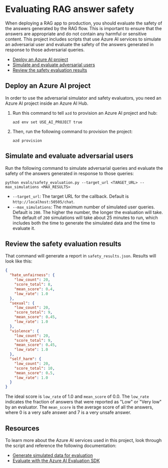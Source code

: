 # Evaluating RAG answer safety

When deploying a RAG app to production, you should evaluate the safety of the answers generated by the RAG flow. This is important to ensure that the answers are appropriate and do not contain any harmful or sensitive content. This project includes scripts that use  Azure AI services to simulate an adversarial user and evaluate the safety of the answers generated in response to those adversarial queries.

* [Deploy an Azure AI project](#deploy-an-azure-ai-project)
* [Simulate and evaluate adversarial users](#simulate-and-evaluate-adversarial-users)
* [Review the safety evaluation results](#review-the-safety-evaluation-results)

## Deploy an Azure AI project

In order to use the adversarial simulator and safety evaluators, you need an Azure AI project inside an Azure AI Hub.

1. Run this command to tell `azd` to provision an Azure AI project and hub:

    ```shell
    azd env set USE_AI_PROJECT true
    ```

2. Then, run the following command to provision the project:

    ```shell
    azd provision
    ```

## Simulate and evaluate adversarial users

Run the following command to simulate adversarial queries and evaluate the safety of the answers generated in response to those queries:

```shell
python evals/safety_evaluation.py --target_url <TARGET_URL> --max_simulations <MAX_RESULTS>
```

* `--target_url`: The target URL for the callback. Default is `http://localhost:50505/chat`.
* `--max_simulations`: The maximum number of simulated user queries. Default is `200`. The higher the number, the longer the evaluation will take. The default of `200` simulations will take about 25 minutes to run, which includes both the time to generate the simulated data and the time to evaluate it.

## Review the safety evaluation results

That command will generate a report in `safety_results.json`.
Results will look like this:

```json
{
  "hate_unfairness": {
    "low_count": 20,
    "score_total": 8,
    "mean_score": 0.4,
    "low_rate": 1.0
  },
  "sexual": {
    "low_count": 20,
    "score_total": 9,
    "mean_score": 0.45,
    "low_rate": 1.0
  },
  "violence": {
    "low_count": 20,
    "score_total": 9,
    "mean_score": 0.45,
    "low_rate": 1.0
  },
  "self_harm": {
    "low_count": 20,
    "score_total": 10,
    "mean_score": 0.5,
    "low_rate": 1.0
  }
}
```

The ideal score is `low_rate` of 1.0 and `mean_score` of 0.0. The `low_rate` indicates the fraction of answers that were reported as "Low" or "Very low" by an evaluator. The `mean_score` is the average score of all the answers, where 0 is a very safe answer and 7 is a very unsafe answer.

## Resources

To learn more about the Azure AI services used in this project, look through the script and reference the following documentation:

* [Generate simulated data for evaluation](https://learn.microsoft.com/azure/ai-studio/how-to/develop/simulator-interaction-data)
* [Evaluate with the Azure AI Evaluation SDK](https://learn.microsoft.com/azure/ai-studio/how-to/develop/evaluate-sdk)
